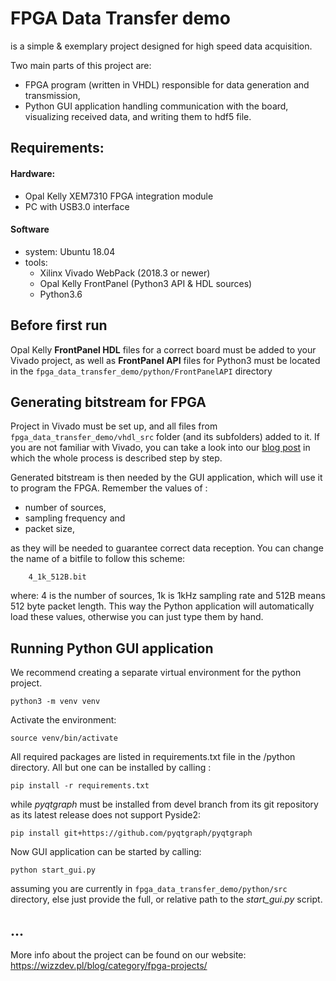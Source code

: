 
# FPGA Data Transfer demo
is a simple & exemplary project designed for high speed data acquisition.

Two main parts of this project are:
* FPGA program (written in VHDL) responsible for data generation and transmission,
* Python GUI application handling communication with the board, visualizing received data, and writing them to hdf5 file.


## Requirements:

#### Hardware:
- Opal Kelly XEM7310   FPGA integration module
- PC with USB3.0 interface

#### Software
- system: Ubuntu 18.04
- tools: 	
	- Xilinx Vivado WebPack (2018.3 or newer)
	- Opal Kelly FrontPanel (Python3 API & HDL sources)
	- Python3.6 

 
## Before first run
Opal Kelly **FrontPanel HDL** files for a correct board must be added to your Vivado project, as well as **FrontPanel API** files for Python3 must be located in the `fpga_data_transfer_demo/python/FrontPanelAPI`  directory

## Generating bitstream for FPGA
Project in Vivado must be set up, and all files from `fpga_data_transfer_demo/vhdl_src` folder (and its subfolders) added to it. 
If you are not familiar with Vivado,  you can take a look into our [blog post](https://wizzdev.pl/blog/fpga-data-transfer-demo-2/) in which the whole process is described step by step.

Generated bitstream  is then needed by the GUI application, which will use it to program the FPGA. Remember the values of :  
- number of sources, 
- sampling frequency and 
- packet size, 

as they will be needed to guarantee correct data reception.
You can change the name of a bitfile to follow this scheme:
	
		4_1k_512B.bit
where: 4 is the number of sources, 1k is 1kHz sampling rate and 512B means 512 byte packet length. This way the Python application will automatically load these values, otherwise you can just type them by hand.

## Running Python GUI application

We recommend creating a separate virtual environment for the python project.
		
	python3 -m venv venv
 Activate the environment:
 
	source venv/bin/activate

All required packages are listed in requirements.txt file in the /python  directory. All but one can be installed by calling :

	pip install -r requirements.txt

while *pyqtgraph* must be installed from devel branch from its git repository as its latest release does not support Pyside2:

	pip install git+https://github.com/pyqtgraph/pyqtgraph

Now GUI application can be started by calling:
	
	python start_gui.py
assuming you are currently in `fpga_data_transfer_demo/python/src` directory, else just provide the full, or relative path to the *start_gui.py* script.


## ...
More info about the project can be found on our website:
https://wizzdev.pl/blog/category/fpga-projects/

